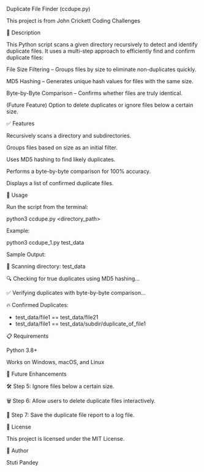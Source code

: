 Duplicate File Finder (ccdupe.py)

This project is from John Crickett Coding Challenges

📌 Description

This Python script scans a given directory recursively to detect and identify duplicate files.
It uses a multi-step approach to efficiently find and confirm duplicate files:

File Size Filtering – Groups files by size to eliminate non-duplicates quickly.

MD5 Hashing – Generates unique hash values for files with the same size.

Byte-by-Byte Comparison – Confirms whether files are truly identical.

(Future Feature) Option to delete duplicates or ignore files below a certain size.

✅ Features

Recursively scans a directory and subdirectories.

Groups files based on size as an initial filter.

Uses MD5 hashing to find likely duplicates.

Performs a byte-by-byte comparison for 100% accuracy.

Displays a list of confirmed duplicate files.

🚀 Usage

Run the script from the terminal:

python3 ccdupe.py <directory_path>

Example:

python3 ccdupe_1.py test_data

Sample Output:

📂 Scanning directory: test_data

🔍 Checking for true duplicates using MD5 hashing...

✅ Verifying duplicates with byte-by-byte comparison...

🔥 Confirmed Duplicates:
  - test_data/file1 == test_data/file21
  - test_data/file1 == test_data/subdir/duplicate_of_file1

📋 Requirements

Python 3.8+

Works on Windows, macOS, and Linux

📅 Future Enhancements

🛠 Step 5: Ignore files below a certain size.

🗑 Step 6: Allow users to delete duplicate files interactively.

📄 Step 7: Save the duplicate file report to a log file.

📜 License

This project is licensed under the MIT License.

👤 Author

Stuti Pandey

